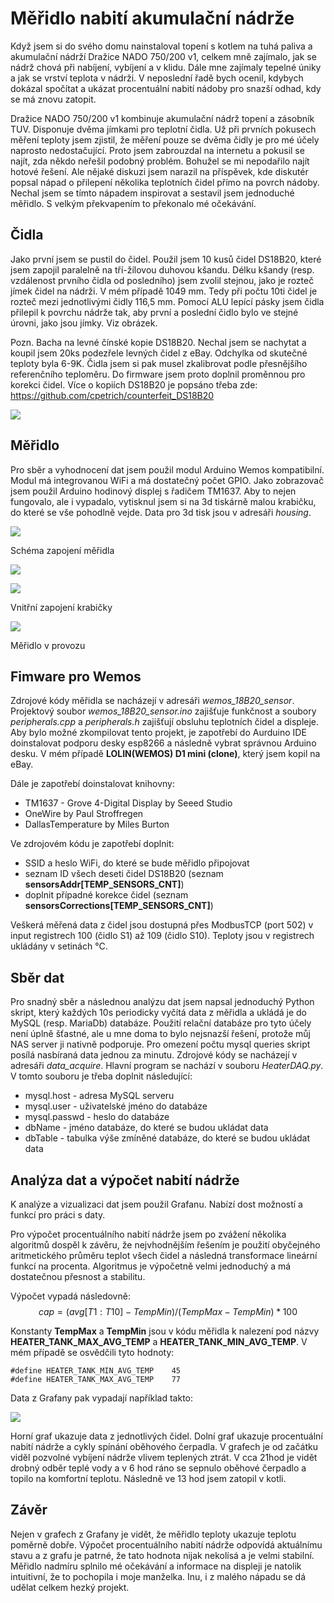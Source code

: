 # Měřidlo nabití akumulační nádrže
Když jsem si do svého domu nainstaloval topení s kotlem na tuhá paliva a akumulační nádrží Dražice NADO 750/200 v1, celkem mně zajímalo, jak se nádrž chová při nabíjení, vybíjení a v klidu. Dále mne zajímaly tepelné úniky a jak se vrství teplota v nádrži. V neposlední řadě bych ocenil, kdybych dokázal spočítat a ukázat procentuální nabití nádoby pro snazší odhad, kdy se má znovu zatopit.

Dražice NADO 750/200 v1 kombinuje akumulační nádrž topení a zásobník TUV. Disponuje dvěma jímkami pro teplotní čidla. Už při prvních pokusech měření teploty jsem zjistil, že měření pouze se dvěma čidly je pro mé účely naprosto nedostačující. Proto jsem zabrouzdal na internetu a pokusil se najít, zda někdo neřešil podobný problém. Bohužel se mi nepodařilo najít hotové řešení. Ale nějaké diskuzi jsem narazil na příspěvek, kde diskutér popsal nápad o přilepení několika teplotních čidel přímo na povrch nádoby. Nechal jsem se tímto nápadem inspirovat a sestavil jsem jednoduché měřidlo. S velkým překvapením to překonalo mé očekávání.

## Čidla

Jako první jsem se pustil do čidel. Použil jsem 10 kusů čidel DS18B20, které jsem zapojil paralelně na tří-žílovou duhovou kšandu. Délku kšandy (resp. vzdálenost prvního čidla od posledního) jsem zvolil stejnou, jako je rozteč jímek čidel na nádrži. V mém případě 1049 mm. Tedy při počtu 10ti čidel je rozteč mezi jednotlivými čidly 116,5 mm. Pomocí ALU lepící pásky jsem čidla přilepil k povrchu nádrže tak, aby první a poslední čidlo bylo ve stejné úrovni, jako jsou jímky. Viz obrázek.

Pozn. Bacha na levné čínské kopie DS18B20. Nechal jsem se nachytat a koupil jsem 20ks podezřele levných čidel z eBay. Odchylka od skutečné teploty byla 6-9K. Čidla jsem si pak musel zkalibrovat podle přesnějšího referenčního teploměru. Do firmware jsem proto doplnil proměnnou pro korekci čidel. Více o kopiích DS18B20 je popsáno třeba zde: https://github.com/cpetrich/counterfeit_DS18B20

![](./img/sensors_placement.png)

## Měřidlo

Pro sběr a vyhodnocení dat jsem použil modul Arduino Wemos kompatibilní. Modul má integrovanou WiFi a má dostatečný počet GPIO. Jako zobrazovač jsem použil Arduino hodinový displej s řadičem TM1637. Aby to nejen fungovalo, ale i vypadalo, vytisknul jsem si na 3d tiskárně malou krabičku, do které se vše pohodlně vejde. Data pro 3d tisk jsou v adresáři *housing*.

![](./img/wemos_scheme.png)

Schéma zapojení měřidla

![](./img/housing_1.jpg)

![](./img/housing_2.jpg)

Vnitřní zapojení krabičky

![](./img/sensor_module.jpg)

Měřidlo v provozu

## Fimware pro Wemos

Zdrojové kódy měřidla se nacházejí v adresáři *wemos_18B20_sensor*. Projektový soubor *wemos_18B20_sensor.ino* zajišťuje funkčnost a soubory *peripherals.cpp* a *peripherals.h* zajišťují obsluhu teplotních čidel a displeje. Aby bylo možné zkompilovat tento projekt, je zapotřebí do Aurduino IDE doinstalovat podporu desky esp8266 a následně vybrat správnou Arduino desku. V mém případě **LOLIN(WEMOS) D1 mini (clone)**, který jsem kopil na eBay. 

Dále je zapotřebí doinstalovat knihovny:

-  TM1637 - Grove 4-Digital Display by Seeed Studio
- OneWire by Paul Stroffregen
- DallasTemperature by Miles Burton

Ve zdrojovém kódu je zapotřebí doplnit:

- SSID a heslo WiFi, do které se bude měřidlo připojovat
- seznam ID všech deseti čidel DS18B20 (seznam **sensorsAddr[TEMP_SENSORS_CNT]**)
- doplnit případné korekce čidel (seznam **sensorsCorrections[TEMP_SENSORS_CNT]**)

Veškerá měřená data z čidel jsou dostupná přes ModbusTCP (port 502) v input registrech 100 (čidlo S1) až 109 (čidlo S10). Teploty jsou v registrech ukládány v setinách °C.

## Sběr dat

Pro snadný sběr a následnou analýzu dat jsem napsal jednoduchý Python skript, který každých 10s periodicky vyčítá data z měřidla a ukládá je do MySQL (resp. MariaDb) databáze. Použití relační databáze pro tyto účely není úplně šťastné, ale u mne doma to bylo nejsnazší řešení, protože můj NAS server ji nativně podporuje. Pro omezení počtu mysql queries skript posílá nasbíraná data jednou za minutu. Zdrojové kódy se nacházejí v adresáři *data_acquire*. Hlavní program se nachází v souboru *HeaterDAQ.py*. V tomto souboru je třeba doplnit následující:

- mysql.host - adresa MySQL serveru
- mysql.user - uživatelské jméno do databáze
- mysql.passwd - heslo do databáze
- dbName - jméno databáze, do které se budou ukládat data
- dbTable - tabulka výše zmíněné databáze, do které se budou ukládat data

## Analýza dat a výpočet nabití nádrže

K analýze a vizualizaci dat jsem použil Grafanu. Nabízí dost možností a funkcí pro práci s daty. 

Pro výpočet procentuálního nabití nádrže jsem po zvážení několika algoritmů dospěl k závěru, že nejvhodnějším řešením je použití obyčejného aritmetického průměru teplot všech čidel a následná transformace lineární funkcí na procenta. Algoritmus je výpočetně velmi jednoduchý a má dostatečnou přesnost a stabilitu.

Výpočet vypadá následovně:
$$
cap = (avg[T1:T10] - TempMin) / (TempMax - TempMin) * 100
$$


Konstanty **TempMax** a **TempMin** jsou v kódu měřidla k nalezení pod názvy **HEATER_TANK_MAX_AVG_TEMP** a **HEATER_TANK_MIN_AVG_TEMP**. V mém případě se osvědčili tyto hodnoty: 

```
#define HEATER_TANK_MIN_AVG_TEMP    45
#define HEATER_TANK_MAX_AVG_TEMP    77
```

Data z Grafany pak vypadají například takto:

![](./img/temp_charts_example.PNG)

Horní graf ukazuje data z jednotlivých čidel. Dolní graf ukazuje procentuální nabití nádrže a cykly spínání oběhového čerpadla. V grafech je od začátku viděl pozvolné vybíjení nádrže vlivem teplených ztrát. V cca 21hod je vidět drobný odběr teplé vody a v 6 hod ráno se sepnulo oběhové čerpadlo a topilo na komfortní teplotu. Následně ve 13 hod jsem zatopil v kotli. 

## Závěr

Nejen v grafech z Grafany je vidět, že měřidlo teploty ukazuje teplotu poměrně dobře. Výpočet procentuálního nabití nádrže odpovídá aktuálnímu stavu a z grafu je patrné, že tato hodnota nijak nekolísá a je velmi stabilní. Měřidlo nadmíru splnilo mé očekávání a informace na displeji je natolik intuitivní, že to pochopila i moje manželka. Inu, i z malého nápadu se dá udělat celkem hezký projekt.